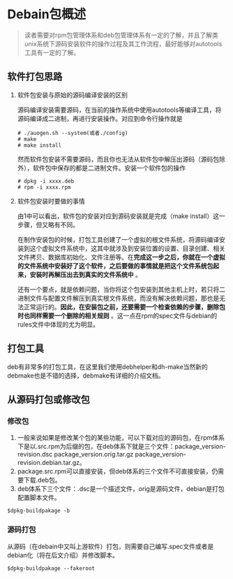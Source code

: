 # Debain包概述

> 读者需要对rpm包管理体系和deb包管理体系有一定的了解，并且了解类unix系统下源码安装软件的操作过程及其工作流程，最好能够对autotools工具有一定的了解。

## 软件打包思路

1. 软件包安装与原始的源码编译安装的区别

   源码编译安装需要源码，在当前的操作系统中使用autotools等编译工具，将源码编译成二进制，再进行安装操作。对应到命令行操作就是

   ``` 
   # ./auogen.sh --system(或者./config)
   # make
   # make install
   ```

   然而软件包安装不需要源码，而且你也无法从软件包中解压出源码（源码包除外），软件包中保存的都是二进制文件。安装一个软件包的操作

   ``` 
   # dpkg -i xxxx.deb
   # rpm -i xxxx.rpm
   ```

2. 软件包安装时要做的事情

   由1中可以看出，软件包的安装对应到源码安装就是完成（make install）这一步骤，但又略有不同。

   在制作安装包的时候，打包工具创建了一个虚拟的根文件系统，将源码编译安装到这个虚拟文件系统中，这其中就涉及到安装位置的设置、目录创建、相关文件拷贝、数据库初始化、文件注册等。在**完成这一步之后，你就在一个虚拟的文件系统中安装好了这个软件，之后要做的事情就是把这个文件系统包起来，安装时再解压出去到真实的文件系统中** 。

   还有一个要点，就是依赖问题，当你将这个包安装到其他主机上时，若只将二进制文件与配置文件解压到真实根文件系统，而没有解决依赖问题，那也是无法正常运行的。**因此，在安装包之前，还要需要一个检查依赖的步骤，删除包时也同样需要一个删除的相关规则** 。这一点在rpm的spec文件与debian的rules文件中体现的尤为明显。

## 打包工具

deb有非常多的打包工具，在这里我们使用debhelper和dh-make当然新的debmake也是不错的选择，debmake有详细的介绍文档。

## 从源码打包或修改包

### 修改包

1. 一般来说如果是修改某个包的某些功能，可以下载对应的源码包，在rpm体系下是以.src.rpm为后缀的包，在deb体系下就是三个文件：package_version-revision.dsc package_version.orig.tar.gz package_version-revision.debian.tar.gz。
2. package.src.rpm可以直接安装，但deb体系的三个文件不可直接安装，仍需要下载.deb包。
3. deb体系下三个文件：.dsc是一个描述文件，orig是源码文件，debian是打包配置脚本文件。

``` shell
$dpkg-buildpakage -b
```



### 源码打包

从源码（在debain中又叫上游软件）打包，则需要自己编写.spec文件或者是debian化（将在后文介绍）并修改脚本。

``` shell
$dpkg-buildpakage --fakeroot
```

